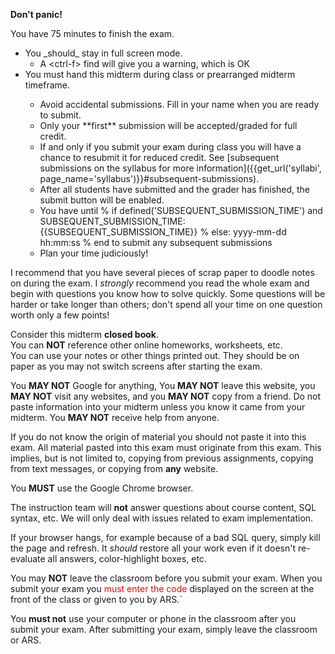 **Don't panic!**

You have 75 minutes to finish the exam.  
<ul>
<li>You _should_ stay in full screen mode.<ul>
   <li>A &lt;ctrl-f> find will give you a warning, which is OK</li></ul></li>
<li>You must hand this midterm during class or prearranged midterm timeframe.</li>
  <ul>
   <li>Avoid accidental submissions. Fill in your name when you are ready to submit.</li>
   <li>Only your **first** submission will be accepted/graded for full credit.</li>
   <li>If and only if you submit your exam during class you will have a chance to resubmit it for reduced credit. See [subsequent submissions on the syllabus for more information]({{get_url('syllabi', page_name='syllabus')}}#subsequent-submissions).</li>
   <li>After all students have submitted and the grader has finished, the submit button will be enabled.</li>
   <li>You have until
% if defined('SUBSEQUENT_SUBMISSION_TIME') and SUBSEQUENT_SUBMISSION_TIME:
   {{SUBSEQUENT_SUBMISSION_TIME}}
% else:
   yyyy-mm-dd hh:mm:ss
% end
   to submit any subsequent submissions</li>
   <li>Plan your time judiciously!</li>
   </ul>
</ul>

I recommend that you have several pieces of scrap paper to doodle notes
on during the exam.
I *strongly* recommend you read the whole exam and begin with questions you
know how to solve quickly.
Some questions will be harder or take longer than others; 
don't spend all your time on one question worth only a few points! 


Consider this midterm **closed book**.   
You can **NOT** reference other online homeworks, worksheets, etc.  
You can use your notes or other things printed out.
They should be on paper as you may not switch screens after starting the exam.

You **MAY NOT** Google for anything,
You **MAY NOT** leave this website,
you **MAY NOT** visit any websites,
and you **MAY NOT** copy from a friend.
Do not paste information into your midterm unless you know it came from your midterm.
You **MAY NOT** receive help from anyone.

If you do not know the origin of material you should not paste it into this exam.
All material pasted into this exam must originate from this exam.
This implies, but is not limited to, copying from previous assignments,
copying from text messages, 
or copying from **any** website.

You **MUST** use the Google Chrome browser.

The instruction team will **not** answer questions about course content, SQL syntax, etc.
We will only deal with issues related to exam implementation.

If your browser hangs, for example because of a bad SQL query, simply kill the page and refresh.
It _should_ restore all your work even if it doesn't re-evaluate all answers, color-highlight boxes, etc.

You may **NOT** leave the classroom before you submit your exam.
When you submit your exam you <font color='red'>must enter the code </font>displayed on the screen at the front of the class
or given to you by ARS.`

You **must not** use your computer or phone in the classroom after you submit your exam.
After submitting your exam, simply leave the classroom or ARS.

